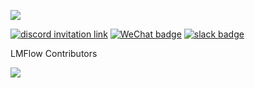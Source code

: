 [![](https://img.shields.io/github/stars/OptimalScale/LMFlow?style=social)](https://github.com/OptimalScale/LMFlow/)

<a href="https://discord.gg/srGxyazbNs"><img alt="discord invitation link" src="https://dcbadge.vercel.app/api/server/srGxyazbNs?style=flat"></a>
[![WeChat badge](https://img.shields.io/badge/微信-加入-green?logo=wechat&amp)](https://i.328888.xyz/2023/04/02/iHtF23.png)
[![slack badge](https://img.shields.io/badge/Slack-join-blueviolet?logo=slack&amp)](https://join.slack.com/t/lmflow/shared_invite/zt-1s6egx12s-THlwHuCjF6~JGKmx7JoJPA)

LMFlow Contributors

<a href="https://github.com/OptimalScale/LMFlow/graphs/contributors">
  <img src="https://contrib.rocks/image?repo=OptimalScale/LMFlow" />
</a>

